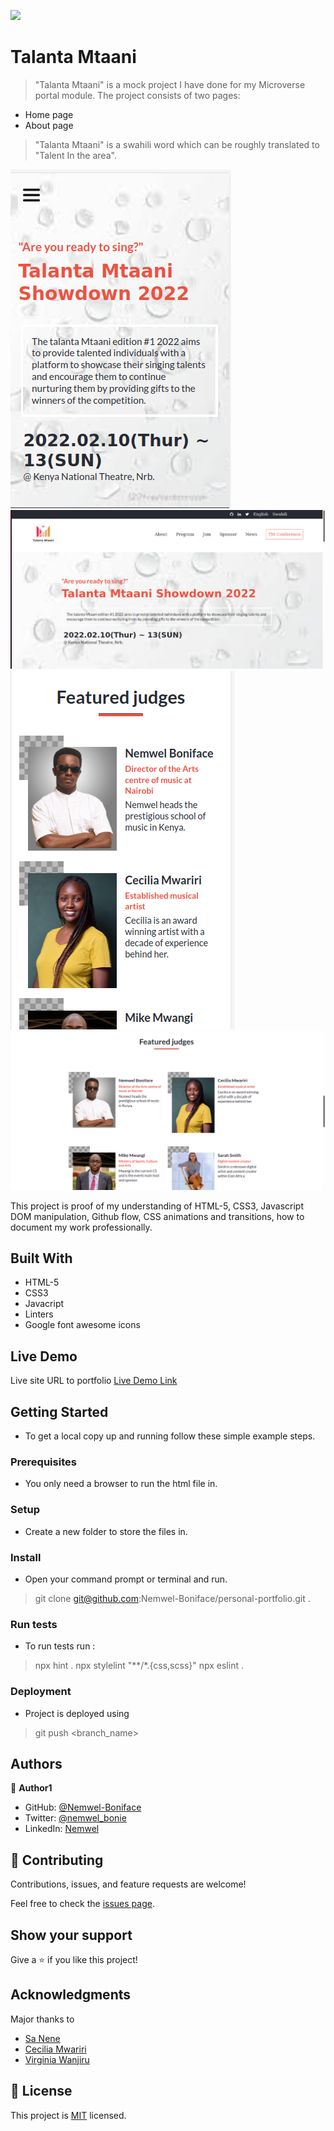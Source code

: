 ![](https://img.shields.io/badge/Microverse-blueviolet)

# Talanta Mtaani

> "Talanta Mtaani" is a mock project I have done for my Microverse portal module.
> The project consists of two pages:
- Home page
- About page
> "Talanta Mtaani" is a swahili word which can be roughly translated to "Talent In the area".

![screenshot](./images/TalantaMS-MV.png)
![screenshot](./images/TalantaM-DV.png)
![screenshot](./images/TalantaMJ-MV.png)
![screenshot](./images/TalantaMS-DV.png)

This project is proof of my understanding of HTML-5, CSS3, Javascript DOM manipulation, Github flow, CSS animations and transitions, how to document my work professionally.

## Built With

- HTML-5
- CSS3
- Javacript
- Linters
- Google font awesome icons

## Live Demo
Live site URL to portfolio
[Live Demo Link](https://nemwel-boniface.github.io/Talanta-Mtaani/)


## Getting Started


- To get a local copy up and running follow these simple example steps.

### Prerequisites

- You only need a browser to run the html file in.

### Setup

- Create a new folder to store the files in.

### Install

- Open your command prompt or terminal and run.
> git clone git@github.com:Nemwel-Boniface/personal-portfolio.git .


### Run tests

- To run tests run :
> npx hint .
> npx stylelint "**/*.{css,scss}"
> npx eslint .

### Deployment

- Project is deployed using
> git push <branch_name>



## Authors

👤 **Author1**

- GitHub: [@Nemwel-Boniface ](https://github.com/Nemwel-Boniface)
- Twitter: [@nemwel_bonie](https://twitter.com/nemwel_bonie)
- LinkedIn: [Nemwel](https://www.linkedin.com/in/nemwel-nyandoro-aa1b2620b/)


## 🤝 Contributing

Contributions, issues, and feature requests are welcome!

Feel free to check the [issues page](https://github.com/Nemwel-Boniface/Talanta-Mtaani/issues).

## Show your support

Give a ⭐️ if you like this project!

## Acknowledgments
Major thanks to
- [Sa Nene](https://www.instagram.com/iamsamuelmunene/)
- [Cecilia Mwariri](https://www.instagram.com/cecilia_mwariri/)
- [Virginia Wanjiru](https://www.instagram.com/v.e.e_wanjiru_/)

## 📝 License

This project is [MIT](./MIT.md) licensed.